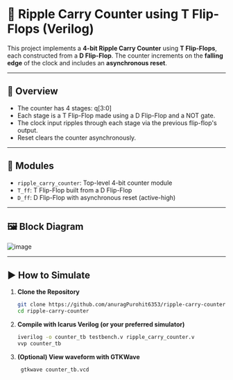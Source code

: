 # 🔁 Ripple Carry Counter using T Flip-Flops (Verilog)

This project implements a **4-bit Ripple Carry Counter** using **T Flip-Flops**, each constructed from a **D Flip-Flop**. The counter increments on the **falling edge** of the clock and includes an **asynchronous reset**.

---

## 📘 Overview

- The counter has 4 stages: q[3:0]
- Each stage is a T Flip-Flop made using a D Flip-Flop and a NOT gate.
- The clock input ripples through each stage via the previous flip-flop's output.
- Reset clears the counter asynchronously.

---

## 🔧 Modules

- `ripple_carry_counter`: Top-level 4-bit counter module
- `T_ff`: T Flip-Flop built from a D Flip-Flop
- `D_ff`: D Flip-Flop with asynchronous reset (active-high)

---

## 🖼️ Block Diagram
         
 ![image](https://github.com/user-attachments/assets/abd509cf-8d94-4309-96c6-799dbc086d3b)


---

## ▶️ How to Simulate

1. **Clone the Repository**
   ```bash
   git clone https://github.com/anuragPurohit6353/ripple-carry-counter.git
   cd ripple-carry-counter
2. **Compile with Icarus Verilog (or your preferred simulator)**
   ```bash
   iverilog -o counter_tb testbench.v ripple_carry_counter.v
   vvp counter_tb
3. **(Optional) View waveform with GTKWave**
   ```bash
    gtkwave counter_tb.vcd
